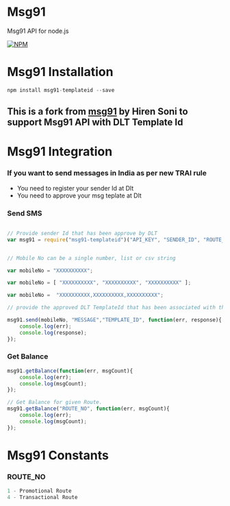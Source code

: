 # Msg91
Msg91 API for node.js


[![NPM](https://nodei.co/npm/msg91.png?downloads=true)](https://npmjs.org/package/msg91)


# Msg91 Installation

```javascript 
npm install msg91-templateid --save
```

## This is a fork from [msg91](https://github.com/hirenrojasara/Msg91) by Hiren Soni to support Msg91 API with DLT Template Id


# Msg91 Integration

### If you want to send messages in India as per new TRAI rule  
- You need to register your sender Id  at Dlt
- You need to approve your msg teplate at Dlt

### Send SMS

```javascript

// Provide sender Id that has been approve by DLT
var msg91 = require("msg91-templateid")("API_KEY", "SENDER_ID", "ROUTE_NO" );


// Mobile No can be a single number, list or csv string

var mobileNo = "XXXXXXXXXX";

var mobileNo = [ "XXXXXXXXXX", "XXXXXXXXXX", "XXXXXXXXXX" ];

var mobileNo =  "XXXXXXXXXX,XXXXXXXXXX,XXXXXXXXXX";

// provide the approved DLT TemplateId that has been associated with the senderId 

msg91.send(mobileNo, "MESSAGE","TEMPLATE_ID", function(err, response){
    console.log(err);
    console.log(response);
});
```




### Get Balance

```javascript
msg91.getBalance(function(err, msgCount){
    console.log(err);
    console.log(msgCount);
});

// Get Balance for given Route.
msg91.getBalance("ROUTE_NO", function(err, msgCount){
    console.log(err);
    console.log(msgCount);
});
```



# Msg91 Constants


### ROUTE_NO
```javascript
1 - Promotional Route
4 - Transactional Route
```

